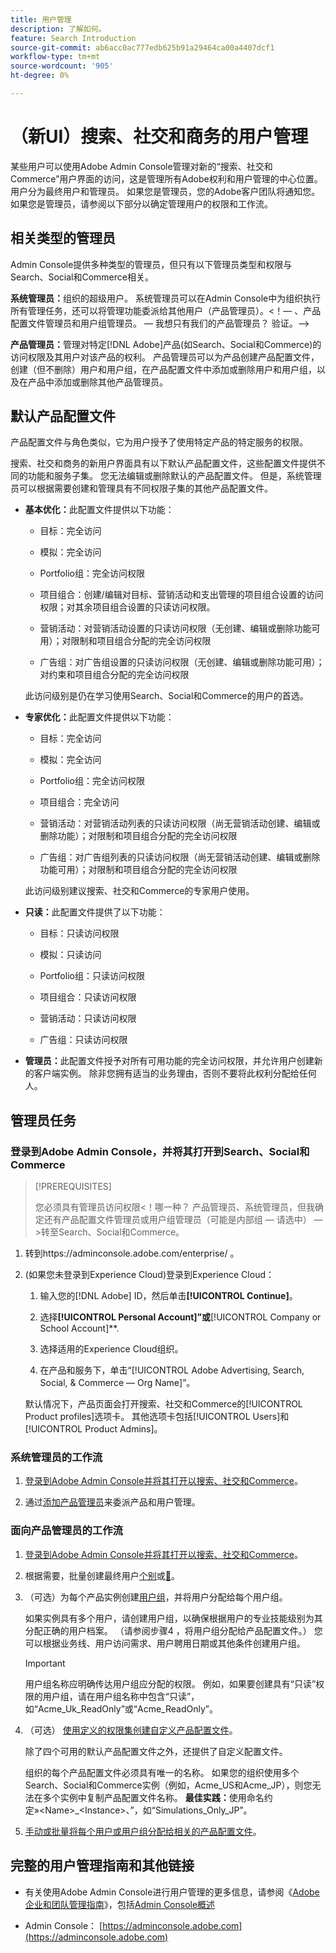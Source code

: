 ```yaml
---
title: 用户管理
description: 了解如何。
feature: Search Introduction
source-git-commit: ab6acc0ac777edb625b91a29464ca00a4407dcf1
workflow-type: tm+mt
source-wordcount: '905'
ht-degree: 0%

---
```


# （新UI）搜索、社交和商务的用户管理

某些用户可以使用Adobe Admin Console管理对新的“搜索、社交和Commerce”用户界面的访问，这是管理所有Adobe权利和用户管理的中心位置。 用户分为最终用户和管理员。 如果您是管理员，您的Adobe客户团队将通知您。 如果您是管理员，请参阅以下部分以确定管理用户的权限和工作流。<!-- How can you see what your user role is, or will your Adobe Account Team tell you? -->

## 相关类型的管理员

Admin Console提供多种类型的管理员，但只有以下管理员类型和权限与Search、Social和Commerce相关。

**系统管理员：**&#x200B;组织的超级用户。 系统管理员可以在Admin Console中为组织执行所有管理任务，还可以将管理功能委派给其他用户（产品管理员）。&lt;！— 、产品配置文件管理员和用户组管理员。   — 我想只有我们的产品管理员？  验证。—>

**产品管理员：**&#x200B;管理对特定[!DNL Adobe]产品(如Search、Social和Commerce)的访问权限及其用户对该产品的权利。 产品管理员可以为产品创建产品配置文件，创建（但不删除）用户和用户组，在产品配置文件中添加或删除用户和用户组，以及在产品中添加或删除其他产品管理员。

<!--
**Product profile admin:** Manages assigned product profiles for individual products. A product profile admin can add (but not remove) users and user groups to the organization; add or remove users and user groups from product profiles; and assign or revoke permissions from product profiles. [I don't think this is applicable: and manage the product roles for product profiles.]

**User group admin:** Manages assigned user groups and their access rights. A user group admin can add or remove users from groups and add or remove user group admins from groups.
-->

## 默认产品配置文件

产品配置文件与角色类似，它为用户授予了使用特定产品的特定服务的权限。

搜索、社交和商务的新用户界面具有以下默认产品配置文件，这些配置文件提供不同的功能和服务子集。 您无法编辑或删除默认的产品配置文件。 但是，系统管理员可以根据需要创建和管理具有不同权限子集的其他产品配置文件。

* **基本优化：**&#x200B;此配置文件提供以下功能：

   * 目标：完全访问

   * 模拟：完全访问

   * Portfolio组：完全访问权限

   * 项目组合：创建/编辑对目标、营销活动和支出管理的项目组合设置的访问权限；对其余项目组合设置的只读访问权限。

   * 营销活动：对营销活动设置的只读访问权限（无创建、编辑或删除功能可用）；对限制和项目组合分配的完全访问权限<!-- Is that the correct wording? -->

   * 广告组：对广告组设置的只读访问权限（无创建、编辑或删除功能可用）；对约束和项目组合分配的完全访问权限<!-- Is that the correct wording? -->

  此访问级别是仍在学习使用Search、Social和Commerce的用户的首选。

* **专家优化：**&#x200B;此配置文件提供以下功能：

   * 目标：完全访问

   * 模拟：完全访问

   * Portfolio组：完全访问权限

   * 项目组合：完全访问

   * 营销活动：对营销活动列表的只读访问权限（尚无营销活动创建、编辑或删除功能）；对限制和项目组合分配的完全访问权限<!-- Is that the correct wording? -->

   * 广告组：对广告组列表的只读访问权限（尚无营销活动创建、编辑或删除功能可用）；对限制和项目组合分配的完全访问权限<!-- Is that the correct wording? -->

  此访问级别建议搜索、社交和Commerce的专家用户使用。

* **只读：**&#x200B;此配置文件提供了以下功能：

   * 目标：只读访问权限

   * 模拟：只读访问

   * Portfolio组：只读访问权限

   * 项目组合：只读访问权限

   * 营销活动：只读访问权限

   * 广告组：只读访问权限

* **管理员：**&#x200B;此配置文件授予对所有可用功能的完全访问权限，并允许用户创建新的客户端实例。 除非您拥有适当的业务理由，否则不要将此权利分配给任何人。

<!-- Do I need to include this? If so, adjust wording as needed

## Product-specific instances

 -->

## 管理员任务

### 登录到Adobe Admin Console，并将其打开到Search、Social和Commerce

>[!PREREQUISITES]
>
>您必须具有管理员访问权限&lt;！哪一种？ 产品管理员、系统管理员，但我确定还有产品配置文件管理员或用户组管理员（可能是内部组 — 请选中） — >转至Search、Social和Commerce。

1. 转到https://adminconsole.adobe.com/enterprise/ 。

1. (如果您未登录到Experience Cloud)登录到Experience Cloud：

   1. 输入您的[!DNL Adobe] ID，然后单击&#x200B;**[!UICONTROL Continue]**。

   1. 选择&#x200B;**[!UICONTROL Personal Account]”或&#x200B;**&#x200B;[!UICONTROL Company or School Account]**.<!-- Will it necessarily be "Company or School Account?" -->

   1. 选择适用的Experience Cloud组织。

   1. 在产品和服务下，单击“[!UICONTROL Adobe Advertising, Search, Social, & Commerce — Org Name]”。

   默认情况下，产品页面会打开搜索、社交和Commerce的[!UICONTROL Product profiles]选项卡。 其他选项卡包括[!UICONTROL Users]和[!UICONTROL Product Admins]。

### 系统管理员的工作流

1. [登录到Adobe Admin Console并将其打开以搜索、社交和Commerce](#open-admin-console)。

1. 通过[添加产品管理员](https://helpx.adobe.com/enterprise/using/admin-roles.html#enterprise)来委派产品和用户管理。

<!-- what else? -->

### 面向产品管理员的工作流

1. [登录到Adobe Admin Console并将其打开以搜索、社交和Commerce](#open-admin-console)。

1. 根据需要，批量创建最终用户[个别](https://helpx.adobe.com/enterprise/using/manage-users-individually.html)或[&#128279;](https://helpx.adobe.com/enterprise/using/bulk-upload-users.html)。

1. （可选）为每个产品实例创建[用户组](https://helpx.adobe.com/enterprise/using/user-groups.html)，并将用户分配给每个用户组。

   如果实例具有多个用户，请创建用户组，以确保根据用户的专业技能级别为其分配正确的用户档案。 （请参阅步骤4 ，将用户组分配给产品配置文件。） 您可以根据业务线、用户访问需求、用户聘用日期或其他条件创建用户组。

   >[!IMPORTANT]
   >
   >用户组名称应明确传达用户组应分配的权限。 例如，如果要创建具有“只读”权限的用户组，请在用户组名称中包含“只读”，如“Acme_Uk_ReadOnly”或“Acme_ReadOnly”。

1. （可选） [使用定义的权限集创建自定义产品配置文件](https://helpx.adobe.com/enterprise/using/manage-product-profiles.html)。

   除了四个可用的默认产品配置文件之外，还提供了自定义配置文件。

   组织的每个产品配置文件必须具有唯一的名称。 如果您的组织使用多个Search、Social和Commerce实例（例如，Acme_US和Acme_JP），则您无法在多个实例中复制产品配置文件名称。 **最佳实践：**&#x200B;使用命名约定»&lt;Name>_&lt;Instance>、”，如“Simulations_Only_JP”。

1. [手动或批量将每个用户或用户组分配给相关的产品配置文件](https://helpx.adobe.com/enterprise/using/manage-product-profiles.html)。

## 完整的用户管理指南和其他链接

* 有关使用Adobe Admin Console进行用户管理的更多信息，请参阅《[Adobe企业和团队管理指南](https://helpx.adobe.com/enterprise/admin-guide.html)》，包括[Admin Console概述](https://helpx.adobe.com/cn/enterprise/using/admin-console.html)

* Admin Console： [https://adminconsole.adobe.com](https://adminconsole.adobe.com)
